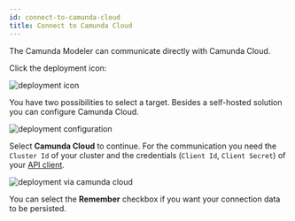 ```yaml
---
id: connect-to-camunda-cloud
title: Connect to Camunda Cloud
---
```


The Camunda Modeler can communicate directly with Camunda Cloud.

Click the deployment icon:

![deployment icon](./img/deploy-icon.png)

You have two possibilities to select a target. Besides a self-hosted solution you can configure Camunda Cloud.

![deployment configuration](./img/deploy-diagram-camunda-cloud.png)

Select **Camunda Cloud** to continue. For the communication you need the `Cluster Id` of your cluster and the credentials (`Client Id`, `Client Secret`) of your [API client](../../cloud-console/manage-clusters/manage-api-clients.md).

![deployment via camunda cloud](./img/deploy-diagram-camunda-cloud-remember.png)

You can select the **Remember** checkbox if you want your connection data to be persisted.

